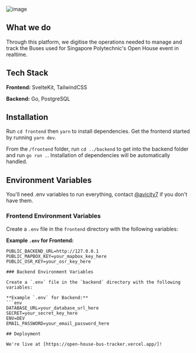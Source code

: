 ![image](https://i.imgur.com/4Z8PMqQ.png)

## What we do

Through this platform, we digitise the operations needed to manage and track the Buses used for Singapore Polytechnic's Open House event in realtime.


## Tech Stack

**Frontend:** SvelteKit, TailwindCSS

**Backend:** Go, PostgreSQL

## Installation
Run `cd frontend` then `yarn` to install dependencies. Get the frontend started by running `yarn dev`.

From the `/frontend` folder, run `cd ../backend` to get into the backend folder and run `go run .`. Installation of dependencies will be automatically handled.

## Environment Variables

You'll need .env variables to run everything, contact [@avicity7](https://github.com/avicity7) if you don't have them.

### Frontend Environment Variables

Create a `.env` file in the `frontend` directory with the following variables:

**Example `.env` for Frontend:**
```env
PUBLIC_BACKEND_URL=http://127.0.0.1
PUBLIC_MAPBOX_KEY=your_mapbox_key_here
PUBLIC_OSR_KEY=your_osr_key_here

### Backend Environment Variables

Create a `.env` file in the `backend` directory with the following variables:

**Example `.env` for Backend:**
```env
DATABASE_URL=your_database_url_here
SECRET=your_secret_key_here
ENV=DEV
EMAIL_PASSWORD=your_email_password_here

## Deployment

We're live at [https://open-house-bus-tracker.vercel.app/]!


